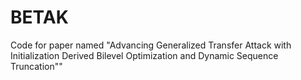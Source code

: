 # BETAK
Code for paper named "Advancing Generalized Transfer Attack with Initialization Derived Bilevel Optimization and Dynamic Sequence Truncation""

